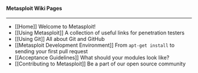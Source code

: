 #### Metasploit Wiki Pages
***
* [[Home]] Welcome to Metasploit!
* [[Using Metasploit]] A collection of useful links for penetration testers
* [[Using Git]] All about Git and GitHub
* [[Metasploit Development Environment]] From `apt-get install` to sending your first pull request
* [[Acceptance Guidelines]] What should your modules look like?
* [[Contributing to Metasploit]] Be a part of our open source community